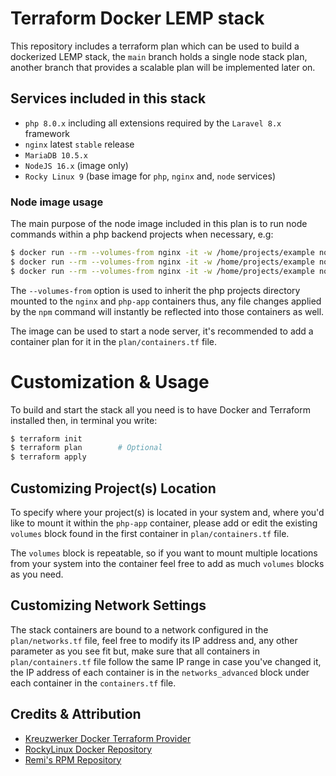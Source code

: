 # Terraform Docker LEMP stack

This repository includes a terraform plan which can be used to build a dockerized LEMP stack, the `main` branch holds a single node stack plan, another branch that provides a scalable plan will be implemented later on.

## Services included in this stack

- `php 8.0.x` including all extensions required by the `Laravel 8.x` framework
- `nginx` latest `stable` release
- `MariaDB 10.5.x`
- `NodeJS 16.x` (image only)
- `Rocky Linux 9` (base image for `php`, `nginx` and, `node` services)

### Node image usage

The main purpose of the node image included in this plan is to run node commands within a php backend projects when necessary, e.g:

```bash
$ docker run --rm --volumes-from nginx -it -w /home/projects/example node npm install
$ docker run --rm --volumes-from nginx -it -w /home/projects/example node npm run build
$ docker run --rm --volumes-from nginx -it -w /home/projects/example node vue build --target lib --name some_library library.js
```

The `--volumes-from` option is used to inherit the php projects directory mounted to the `nginx` and `php-app` containers thus, any file changes applied by the `npm` command will instantly be reflected into those containers as well.

The image can be used to start a node server, it's recommended to add a container plan for it in the `plan/containers.tf` file.

# Customization &amp; Usage

To build and start the stack all you need is to have Docker and Terraform installed then, in terminal you write:

```bash
$ terraform init
$ terraform plan        # Optional
$ terraform apply 
```

## Customizing Project(s) Location

To specify where your project(s) is located in your system and, where you'd like to mount it within the `php-app` container, please add or edit the existing `volumes` block found in the first container in `plan/containers.tf` file.

The `volumes` block is repeatable, so if you want to mount multiple locations from your system into the container feel free to add as much `volumes` blocks as you need.

## Customizing Network Settings

The stack containers are bound to a network configured in the `plan/networks.tf` file, feel free to modify its IP address and, any other parameter as you see fit but, make sure that all containers in `plan/containers.tf` file follow the same IP range in case you've changed it, the IP address of each container is in the `networks_advanced` block under each container in the `containers.tf` file.

## Credits &amp; Attribution

- [Kreuzwerker Docker Terraform Provider](https://registry.terraform.io/providers/kreuzwerker/docker/latest)
- [RockyLinux Docker Repository](https://hub.docker.com/u/rockylinux)
- [Remi's RPM Repository](https://rpms.remirepo.net)